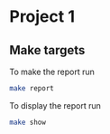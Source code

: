# Project 1

## Make targets
To make the report run
``` sh
make report
```

To display the report run
``` sh
make show
```
